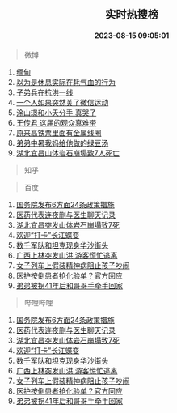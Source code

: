 <div align="center"><h2>实时热搜榜</h2><h4>2023-08-15 09:05:01</h4></div>

> 微博  

1. [缅甸](https://s.weibo.com/weibo?q=%E7%BC%85%E7%94%B8&t=31&band_rank=1&Refer=top)<br />
2. [以为是休息实际在耗气血的行为](https://s.weibo.com/weibo?q=%23%E4%BB%A5%E4%B8%BA%E6%98%AF%E4%BC%91%E6%81%AF%E5%AE%9E%E9%99%85%E5%9C%A8%E8%80%97%E6%B0%94%E8%A1%80%E7%9A%84%E8%A1%8C%E4%B8%BA%23&t=31&band_rank=2&Refer=top)<br />
3. [子弟兵在抗洪一线](https://s.weibo.com/weibo?q=%23%E5%AD%90%E5%BC%9F%E5%85%B5%E5%9C%A8%E6%8A%97%E6%B4%AA%E4%B8%80%E7%BA%BF%23&t=31&band_rank=3&Refer=top)<br />
4. [一个人如果突然关了微信运动](https://s.weibo.com/weibo?q=%23%E4%B8%80%E4%B8%AA%E4%BA%BA%E5%A6%82%E6%9E%9C%E7%AA%81%E7%84%B6%E5%85%B3%E4%BA%86%E5%BE%AE%E4%BF%A1%E8%BF%90%E5%8A%A8%23&t=31&band_rank=4&Refer=top)<br />
5. [涂山璟和小夭分手 真哭了](https://s.weibo.com/weibo?q=%E6%B6%82%E5%B1%B1%E7%92%9F%E5%92%8C%E5%B0%8F%E5%A4%AD%E5%88%86%E6%89%8B%20%E7%9C%9F%E5%93%AD%E4%BA%86&t=31&band_rank=5&Refer=top)<br />
6. [王传君 这届的观众真难带](https://s.weibo.com/weibo?q=%E7%8E%8B%E4%BC%A0%E5%90%9B%20%E8%BF%99%E5%B1%8A%E7%9A%84%E8%A7%82%E4%BC%97%E7%9C%9F%E9%9A%BE%E5%B8%A6&t=31&band_rank=6&Refer=top)<br />
7. [原来高铁票里面有金属线圈](https://s.weibo.com/weibo?q=%23%E5%8E%9F%E6%9D%A5%E9%AB%98%E9%93%81%E7%A5%A8%E9%87%8C%E9%9D%A2%E6%9C%89%E9%87%91%E5%B1%9E%E7%BA%BF%E5%9C%88%23&t=31&band_rank=7&Refer=top)<br />
8. [弟弟中暑我妈给他做的绿豆汤](https://s.weibo.com/weibo?q=%23%E5%BC%9F%E5%BC%9F%E4%B8%AD%E6%9A%91%E6%88%91%E5%A6%88%E7%BB%99%E4%BB%96%E5%81%9A%E7%9A%84%E7%BB%BF%E8%B1%86%E6%B1%A4%23&t=31&band_rank=8&Refer=top)<br />
9. [湖北宜昌山体岩石崩塌致7人死亡](https://s.weibo.com/weibo?q=%23%E6%B9%96%E5%8C%97%E5%AE%9C%E6%98%8C%E5%B1%B1%E4%BD%93%E5%B2%A9%E7%9F%B3%E5%B4%A9%E5%A1%8C%E8%87%B47%E4%BA%BA%E6%AD%BB%E4%BA%A1%23&t=31&band_rank=9&Refer=top)<br />

> 知乎  


> 百度  

1. [国务院发布6方面24条政策措施](https://www.baidu.com/s?wd=%E5%9B%BD%E5%8A%A1%E9%99%A2%E5%8F%91%E5%B8%836%E6%96%B9%E9%9D%A224%E6%9D%A1%E6%94%BF%E7%AD%96%E6%8E%AA%E6%96%BD&sa=fyb_news&rsv_dl=fyb_news)<br />
2. [医药代表连夜删与医生聊天记录](https://www.baidu.com/s?wd=%E5%8C%BB%E8%8D%AF%E4%BB%A3%E8%A1%A8%E8%BF%9E%E5%A4%9C%E5%88%A0%E4%B8%8E%E5%8C%BB%E7%94%9F%E8%81%8A%E5%A4%A9%E8%AE%B0%E5%BD%95&sa=fyb_news&rsv_dl=fyb_news)<br />
3. [湖北宜昌突发山体岩石崩塌致7死](https://www.baidu.com/s?wd=%E6%B9%96%E5%8C%97%E5%AE%9C%E6%98%8C%E7%AA%81%E5%8F%91%E5%B1%B1%E4%BD%93%E5%B2%A9%E7%9F%B3%E5%B4%A9%E5%A1%8C%E8%87%B47%E6%AD%BB&sa=fyb_news&rsv_dl=fyb_news)<br />
4. [欢迎“打卡”长江蝶变](https://www.baidu.com/s?wd=%E6%AC%A2%E8%BF%8E%E2%80%9C%E6%89%93%E5%8D%A1%E2%80%9D%E9%95%BF%E6%B1%9F%E8%9D%B6%E5%8F%98&sa=fyb_news&rsv_dl=fyb_news)<br />
5. [数千军队和坦克现身华沙街头](https://www.baidu.com/s?wd=%E6%95%B0%E5%8D%83%E5%86%9B%E9%98%9F%E5%92%8C%E5%9D%A6%E5%85%8B%E7%8E%B0%E8%BA%AB%E5%8D%8E%E6%B2%99%E8%A1%97%E5%A4%B4&sa=fyb_news&rsv_dl=fyb_news)<br />
6. [广西上林突发山洪 游客慌忙逃离](https://www.baidu.com/s?wd=%E5%B9%BF%E8%A5%BF%E4%B8%8A%E6%9E%97%E7%AA%81%E5%8F%91%E5%B1%B1%E6%B4%AA+%E6%B8%B8%E5%AE%A2%E6%85%8C%E5%BF%99%E9%80%83%E7%A6%BB&sa=fyb_news&rsv_dl=fyb_news)<br />
7. [女子列车上假装精神病阻止孩子吵闹](https://www.baidu.com/s?wd=%E5%A5%B3%E5%AD%90%E5%88%97%E8%BD%A6%E4%B8%8A%E5%81%87%E8%A3%85%E7%B2%BE%E7%A5%9E%E7%97%85%E9%98%BB%E6%AD%A2%E5%AD%A9%E5%AD%90%E5%90%B5%E9%97%B9&sa=fyb_news&rsv_dl=fyb_news)<br />
8. [医护按倒患者抢化验单？官方回应](https://www.baidu.com/s?wd=%E5%8C%BB%E6%8A%A4%E6%8C%89%E5%80%92%E6%82%A3%E8%80%85%E6%8A%A2%E5%8C%96%E9%AA%8C%E5%8D%95%EF%BC%9F%E5%AE%98%E6%96%B9%E5%9B%9E%E5%BA%94&sa=fyb_news&rsv_dl=fyb_news)<br />
9. [弟弟被拐41年后和哥哥手牵手回家](https://www.baidu.com/s?wd=%E5%BC%9F%E5%BC%9F%E8%A2%AB%E6%8B%9041%E5%B9%B4%E5%90%8E%E5%92%8C%E5%93%A5%E5%93%A5%E6%89%8B%E7%89%B5%E6%89%8B%E5%9B%9E%E5%AE%B6&sa=fyb_news&rsv_dl=fyb_news)<br />

> 哔哩哔哩  

1. [国务院发布6方面24条政策措施](https://www.baidu.com/s?wd=%E5%9B%BD%E5%8A%A1%E9%99%A2%E5%8F%91%E5%B8%836%E6%96%B9%E9%9D%A224%E6%9D%A1%E6%94%BF%E7%AD%96%E6%8E%AA%E6%96%BD&sa=fyb_news&rsv_dl=fyb_news)<br />
2. [医药代表连夜删与医生聊天记录](https://www.baidu.com/s?wd=%E5%8C%BB%E8%8D%AF%E4%BB%A3%E8%A1%A8%E8%BF%9E%E5%A4%9C%E5%88%A0%E4%B8%8E%E5%8C%BB%E7%94%9F%E8%81%8A%E5%A4%A9%E8%AE%B0%E5%BD%95&sa=fyb_news&rsv_dl=fyb_news)<br />
3. [湖北宜昌突发山体岩石崩塌致7死](https://www.baidu.com/s?wd=%E6%B9%96%E5%8C%97%E5%AE%9C%E6%98%8C%E7%AA%81%E5%8F%91%E5%B1%B1%E4%BD%93%E5%B2%A9%E7%9F%B3%E5%B4%A9%E5%A1%8C%E8%87%B47%E6%AD%BB&sa=fyb_news&rsv_dl=fyb_news)<br />
4. [欢迎“打卡”长江蝶变](https://www.baidu.com/s?wd=%E6%AC%A2%E8%BF%8E%E2%80%9C%E6%89%93%E5%8D%A1%E2%80%9D%E9%95%BF%E6%B1%9F%E8%9D%B6%E5%8F%98&sa=fyb_news&rsv_dl=fyb_news)<br />
5. [数千军队和坦克现身华沙街头](https://www.baidu.com/s?wd=%E6%95%B0%E5%8D%83%E5%86%9B%E9%98%9F%E5%92%8C%E5%9D%A6%E5%85%8B%E7%8E%B0%E8%BA%AB%E5%8D%8E%E6%B2%99%E8%A1%97%E5%A4%B4&sa=fyb_news&rsv_dl=fyb_news)<br />
6. [广西上林突发山洪 游客慌忙逃离](https://www.baidu.com/s?wd=%E5%B9%BF%E8%A5%BF%E4%B8%8A%E6%9E%97%E7%AA%81%E5%8F%91%E5%B1%B1%E6%B4%AA+%E6%B8%B8%E5%AE%A2%E6%85%8C%E5%BF%99%E9%80%83%E7%A6%BB&sa=fyb_news&rsv_dl=fyb_news)<br />
7. [女子列车上假装精神病阻止孩子吵闹](https://www.baidu.com/s?wd=%E5%A5%B3%E5%AD%90%E5%88%97%E8%BD%A6%E4%B8%8A%E5%81%87%E8%A3%85%E7%B2%BE%E7%A5%9E%E7%97%85%E9%98%BB%E6%AD%A2%E5%AD%A9%E5%AD%90%E5%90%B5%E9%97%B9&sa=fyb_news&rsv_dl=fyb_news)<br />
8. [医护按倒患者抢化验单？官方回应](https://www.baidu.com/s?wd=%E5%8C%BB%E6%8A%A4%E6%8C%89%E5%80%92%E6%82%A3%E8%80%85%E6%8A%A2%E5%8C%96%E9%AA%8C%E5%8D%95%EF%BC%9F%E5%AE%98%E6%96%B9%E5%9B%9E%E5%BA%94&sa=fyb_news&rsv_dl=fyb_news)<br />
9. [弟弟被拐41年后和哥哥手牵手回家](https://www.baidu.com/s?wd=%E5%BC%9F%E5%BC%9F%E8%A2%AB%E6%8B%9041%E5%B9%B4%E5%90%8E%E5%92%8C%E5%93%A5%E5%93%A5%E6%89%8B%E7%89%B5%E6%89%8B%E5%9B%9E%E5%AE%B6&sa=fyb_news&rsv_dl=fyb_news)<br />
